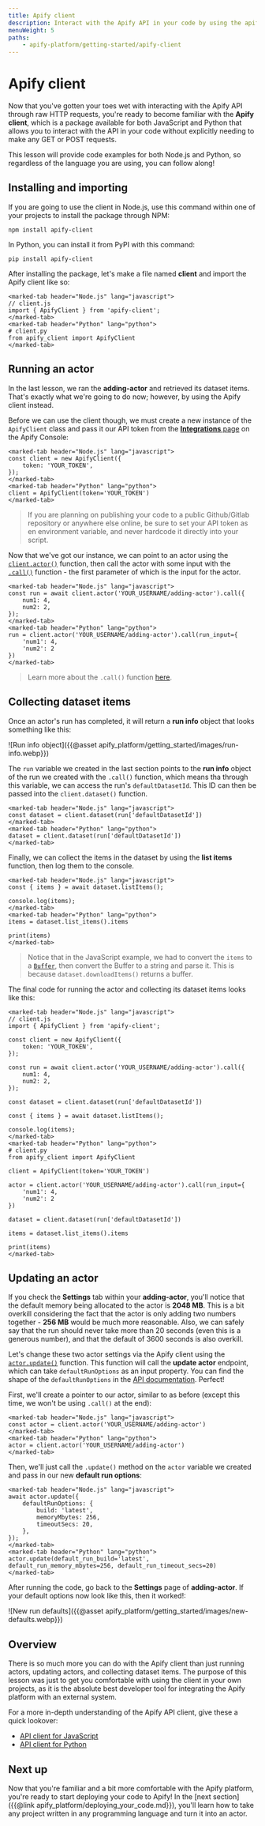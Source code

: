 ```yaml
---
title: Apify client
description: Interact with the Apify API in your code by using the apify-client package, which is available for both JavaScript and Python.
menuWeight: 5
paths:
    - apify-platform/getting-started/apify-client
---
```


# [](#apify-client) Apify client

Now that you've gotten your toes wet with interacting with the Apify API through raw HTTP requests, you're ready to become familiar with the **Apify client**, which is a package available for both JavaScript and Python that allows you to interact with the API in your code without  explicitly needing to make any GET or POST requests.

This lesson will provide code examples for both Node.js and Python, so regardless of the language you are using, you can follow along!

## [](#installing-and-importing) Installing and importing

If you are going to use the client in Node.js, use this command within one of your projects to install the package through NPM:

```shell
npm install apify-client
```

In Python, you can install it from PyPI with this command:

```shell
pip install apify-client
```

After installing the package, let's make a file named **client** and import the Apify client like so:

```marked-tabs
<marked-tab header="Node.js" lang="javascript">
// client.js
import { ApifyClient } from 'apify-client';
</marked-tab>
<marked-tab header="Python" lang="python">
# client.py
from apify_client import ApifyClient
</marked-tab>
```

## [](#running-an-actor) Running an actor

In the last lesson, we ran the **adding-actor** and retrieved its dataset items. That's exactly what we're going to do now; however, by using the Apify client instead.

Before we can use the client though, we must create a new instance of the `ApifyClient` class and pass it our API token from the [**Integrations** page](https://console.apify.com/account?tab=integrations&asrc=developers_portal) on the Apify Console:

```marked-tabs
<marked-tab header="Node.js" lang="javascript">
const client = new ApifyClient({
    token: 'YOUR_TOKEN',
});
</marked-tab>
<marked-tab header="Python" lang="python">
client = ApifyClient(token='YOUR_TOKEN')
</marked-tab>
```

> If you are planning on publishing your code to a public Github/Gitlab repository or anywhere else online, be sure to set your API token as en environment variable, and never hardcode it directly into your script.

Now that we've got our instance, we can point to an actor using the [`client.actor()`](https://docs.apify.com/apify-client-js#apifyclient-actor) function, then call the actor with some input with the [`.call()`](https://docs.apify.com/apify-client-js#actorclient-call) function - the first parameter of which is the input for the actor.

```marked-tabs
<marked-tab header="Node.js" lang="javascript">
const run = await client.actor('YOUR_USERNAME/adding-actor').call({
    num1: 4,
    num2: 2,
});
</marked-tab>
<marked-tab header="Python" lang="python">
run = client.actor('YOUR_USERNAME/adding-actor').call(run_input={
    'num1': 4,
    'num2': 2
})
</marked-tab>
```

> Learn more about the `.call()` function [here](https://docs.apify.com/apify-client-js#actorclient-call).

## [](#collecting-dataset-items) Collecting dataset items

Once an actor's run has completed, it will return a **run info** object that looks something like this:

![Run info object]({{@asset apify_platform/getting_started/images/run-info.webp}})

The `run` variable we created in the last section points to the **run info** object of the run we created with the `.call()` function, which means tha through this variable, we can access the run's `defaultDatasetId`. This ID can then be passed into the `client.dataset()` function.

```marked-tabs
<marked-tab header="Node.js" lang="javascript">
const dataset = client.dataset(run['defaultDatasetId'])
</marked-tab>
<marked-tab header="Python" lang="python">
dataset = client.dataset(run['defaultDatasetId'])
</marked-tab>
```

Finally, we can collect the items in the dataset by using the **list items** function, then log them to the console.

```marked-tabs
<marked-tab header="Node.js" lang="javascript">
const { items } = await dataset.listItems();

console.log(items);
</marked-tab>
<marked-tab header="Python" lang="python">
items = dataset.list_items().items

print(items)
</marked-tab>
```

> Notice that in the JavaScript example, we had to convert the `items` to a [`Buffer`](https://nodejs.org/api/buffer.html), then convert the Buffer to a string and parse it. This is because `dataset.downloadItems()` returns a buffer.

The final code for running the actor and collecting its dataset items looks like this:

```marked-tabs
<marked-tab header="Node.js" lang="javascript">
// client.js
import { ApifyClient } from 'apify-client';

const client = new ApifyClient({
    token: 'YOUR_TOKEN',
});

const run = await client.actor('YOUR_USERNAME/adding-actor').call({
    num1: 4,
    num2: 2,
});

const dataset = client.dataset(run['defaultDatasetId'])

const { items } = await dataset.listItems();

console.log(items);
</marked-tab>
<marked-tab header="Python" lang="python">
# client.py
from apify_client import ApifyClient

client = ApifyClient(token='YOUR_TOKEN')

actor = client.actor('YOUR_USERNAME/adding-actor').call(run_input={
    'num1': 4,
    'num2': 2
})

dataset = client.dataset(run['defaultDatasetId'])

items = dataset.list_items().items

print(items)
</marked-tab>
```

## [](#updating-actor) Updating an actor

If you check the **Settings** tab within your **adding-actor**, you'll notice that the default memory being allocated to the actor is **2048 MB**. This is a bit overkill considering the fact that the actor is only adding two numbers together - **256 MB** would be much more reasonable. Also, we can safely say that the run should never take more than 20 seconds (even this is a generous number), and that the default of 3600 seconds is also overkill.

Let's change these two actor settings via the Apify client using the [`actor.update()`](https://docs.apify.com/apify-client-js#actorclient-update) function. This function will call the **update actor** endpoint, which can take `defaultRunOptions` as an input property. You can find the shape of the `defaultRunOptions` in the [API documentation](https://docs.apify.com/api/v2#/reference/actors/actor-object/update-actor). Perfect!

First, we'll create a pointer to our actor, similar to as before (except this time, we won't be using `.call()` at the end):

```marked-tabs
<marked-tab header="Node.js" lang="javascript">
const actor = client.actor('YOUR_USERNAME/adding-actor')
</marked-tab>
<marked-tab header="Python" lang="python">
actor = client.actor('YOUR_USERNAME/adding-actor')
</marked-tab>
```

Then, we'll just call the `.update()` method on the `actor` variable we created and pass in our new **default run options**:

```marked-tabs
<marked-tab header="Node.js" lang="javascript">
await actor.update({
    defaultRunOptions: {
        build: 'latest',
        memoryMbytes: 256,
        timeoutSecs: 20,
    },
});
</marked-tab>
<marked-tab header="Python" lang="python">
actor.update(default_run_build='latest', default_run_memory_mbytes=256, default_run_timeout_secs=20)
</marked-tab>
```

After running the code, go back to the **Settings** page of **adding-actor**. If your default options now look like this, then it worked!:

![New run defaults]({{@asset apify_platform/getting_started/images/new-defaults.webp}})

## [](#overview) Overview

There is so much more you can do with the Apify client than just running actors, updating actors, and collecting dataset items. The purpose of this lesson was just to get you comfortable with using the client in your own projects, as it is the absolute best developer tool for integrating the Apify platform with an external system.

For a more in-depth understanding of the Apify API client, give these a quick lookover:

- [API client for JavaScript](https://docs.apify.com/apify-client-js)
- [API client for Python](https://docs.apify.com/apify-client-python)

## [](#next) Next up

Now that you're familiar and a bit more comfortable with the Apify platform, you're ready to start deploying your code to Apify! In the [next section]({{@link apify_platform/deploying_your_code.md}}), you'll learn how to take any project written in any programming language and turn it into an actor.
